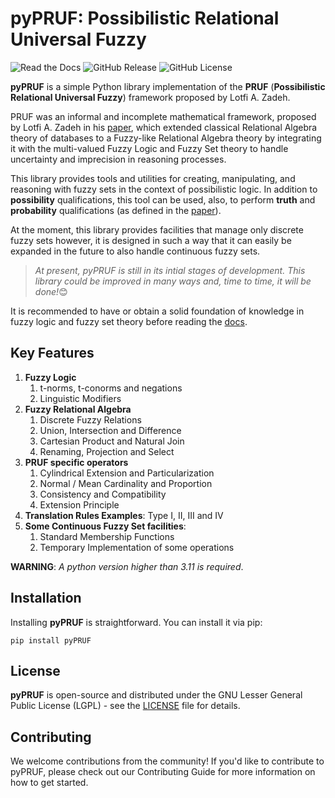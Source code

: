 # pyPRUF: Possibilistic Relational Universal Fuzzy

![Read the Docs](https://img.shields.io/readthedocs/ashkihotah-pypruf)
![GitHub Release](https://img.shields.io/github/v/release/ashkihotah/pyPRUF)
![GitHub License](https://img.shields.io/github/license/ashkihotah/pyPRUF)

**pyPRUF** is a simple Python library implementation of the **PRUF** (**Possibilistic Relational Universal Fuzzy**) framework proposed by Lotfi A. Zadeh.

PRUF was an informal and incomplete mathematical framework, proposed by Lotfi A. Zadeh in his [paper](https://www2.eecs.berkeley.edu/Pubs/TechRpts/1977/ERL-m-77-61.pdf), which extended classical Relational Algebra theory of databases to a Fuzzy-like Relational Algebra theory by integrating it with the multi-valued Fuzzy Logic and Fuzzy Set theory to handle uncertainty and imprecision in reasoning processes.

This library provides tools and utilities for creating, manipulating, and reasoning with fuzzy sets in the context of possibilistic logic. In addition to **possibility** qualifications, this tool can be used, also, to perform **truth** and **probability** qualifications (as defined in the [paper](https://www2.eecs.berkeley.edu/Pubs/TechRpts/1977/ERL-m-77-61.pdf)).

At the moment, this library provides facilities that manage only discrete fuzzy sets however, it is designed in such a way that it can easily be expanded in the future to also handle continuous fuzzy sets.

> *At present, pyPRUF is still in its intial stages of development. This library could be improved in many ways and, time to time, it will be done!*😊

It is recommended to have or obtain a solid foundation of knowledge in fuzzy logic and fuzzy set theory before reading the [docs](https://ashkihotah-pypruf.readthedocs.io/en/latest/).

## Key Features

1. **Fuzzy Logic**
      1. t-norms, t-conorms and negations
      2. Linguistic Modifiers
2. **Fuzzy Relational Algebra**
      1. Discrete Fuzzy Relations
      2. Union, Intersection and Difference
      3. Cartesian Product and Natural Join
      4. Renaming, Projection and Select
3. **PRUF specific operators**
      1. Cylindrical Extension and Particularization
      2. Normal / Mean Cardinality and Proportion
      3. Consistency and Compatibility
      4. Extension Principle
4. **Translation Rules Examples**: Type I, II, III and IV
5. **Some Continuous Fuzzy Set facilities**:
      1. Standard Membership Functions
      2. Temporary Implementation of some operations
   
**WARNING**: *A python version higher than 3.11 is required*.

## Installation

Installing **pyPRUF** is straightforward. You can install it via pip:

```
pip install pyPRUF
```

## License

**pyPRUF** is open-source and distributed under the GNU Lesser General Public License (LGPL) - see the [LICENSE](https://github.com/ashkihotah/pyPRUF/blob/dev/LICENSE.txt) file for details.

## Contributing

We welcome contributions from the community! If you'd like to contribute to pyPRUF, please check out our Contributing Guide for more information on how to get started.